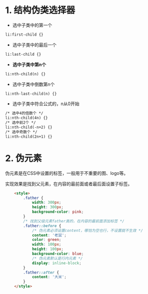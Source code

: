 # 1. 结构伪类选择器

- 选中子类中的第一个

```html
li:first-child {}
```

- 选中子类中的最后一个

```html
li:last-child {}
```

- **选中子类中第n个**

```html
li:nth-child(n) {}
```

- 选中子类中倒数第n个

```html
li:nth-last-child(n) {}
```

- 选中子类中符合公式的，n从0开始

```html
/* 选中4的倍数个 */
li:nth-child(4n) {}
/* 选中前2个 */
li:nth-child(-n+2) {}
/* 选中奇数个 */
li:nth-child(2n+1) {}
```

# 2. 伪元素

伪元素是在CSS中设置的标签，一般用于不重要的图、logo等。

实现效果是找到父元素，在内容的最前面或者最后面设置子标签。

```html
	<style>
        .father {
            width: 300px;
            height: 300px;
            background-color: pink;
        }
        /* 找到父级元素father类的，在内容的最前面添加标签 */
        .father::before {
            /* 伪元素必须设置content，哪怕为空也行，不设置就不生效 */
            content: '老鼠';
            color: green;
            width: 100px;
            height: 100px;
            background-color: blue;
            /* 伪元素默认是行内元素 */
            display: inline-block;
        }
        .father::after {
            content: '大米';
        }
    </style>
```

